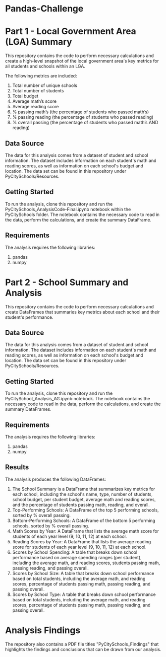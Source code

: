 # Pandas-Challenge

# Part 1 - Local Government Area (LGA) Summary
This repository contains the code to perform necessary calculations and create a high-level snapshot of the local government area's key metrics for all students and schools within an LGA. 

The following metrics are included:
1) Total number of unique schools
2) Total number of students
3) Total budget
4) Average math’s score
5) Average reading score
6) % passing math’s (the percentage of students who passed math’s)
7) % passing reading (the percentage of students who passed reading)
8) % overall passing (the percentage of students who passed math’s AND reading)

## Data Source
The data for this analysis comes from a dataset of student and school information. The dataset includes information on each student's math and reading scores, as well as information on each school's budget and location. The data set can be found in this repository under PyCitySchools/Resources.

## Getting Started
To run the analysis, clone this repository and run the PyCitySchools_AnalysisCode-Final.ipynb notebook within the PyCitySchools folder. The notebook contains the necessary code to read in the data, perform the calculations, and create the summary DataFrame.

## Requirements
The analysis requires the following libraries:
1) pandas
2) numpy


# Part 2 - School Summary and Analysis
This repository contains the code to perform necessary calculations and create DataFrames that summaries key metrics about each school and their student's performance.

## Data Source
The data for this analysis comes from a dataset of student and school information. The dataset includes information on each student's math and reading scores, as well as information on each school's budget and location. The data set can be found in this repository under PyCitySchools/Resources.

## Getting Started
To run the analysis, clone this repository and run the PyCitySchool_Analysis_AG.ipynb notebook. The notebook contains the necessary code to read in the data, perform the calculations, and create the summary DataFrames.

## Requirements
The analysis requires the following libraries:
1) pandas
2) numpy

## Results
The analysis produces the following DataFrames:

1) The School Summary is a DataFrame that summarizes key metrics for each school, including the school's name, type, number of students, school budget, per student budget, average math and reading scores, and the percentage of students passing math, reading, and overall.
2) Top-Performing Schools: A DataFrame of the top 5 performing schools, sorted by % overall passing.
3) Bottom-Performing Schools: A DataFrame of the bottom 5 performing schools, sorted by % overall passing.
4) Math Scores by Year: A DataFrame that lists the average math score for students of each year level (9, 10, 11, 12) at each school.
5) Reading Scores by Year: A DataFrame that lists the average reading score for students of each year level (9, 10, 11, 12) at each school.
6) Scores by School Spending: A table that breaks down school performance based on average spending ranges (per student), including the average math, and reading scores, students passing math, passing reading, and passing overall.
7) Scores by School Size: A table that breaks down school performance based on total students, including the average math, and reading scores, percentage of students passing math, passing reading, and passing overall.
8) Scores by School Type: A table that breaks down school performance based on total students, including the average math, and reading scores, percentage of students passing math, passing reading, and passing overall.

# Analysis Findings
The repository also contains a PDF file titles "PyCitySchools_Findings" that highlights the findings and conclusions that can be drawn from our analysis.

